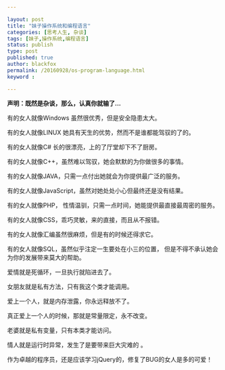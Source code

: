 ```yaml
---

layout: post
title: "妹子操作系统和编程语言"
categories: [思考人生, 杂谈]
tags: [妹子,操作系统,编程语言]
status: publish
type: post
published: true
author: blackfox
permalink: /20160928/os-program-language.html
keyword : 

---
```


<strong>声明：既然是杂谈，那么，认真你就输了...</strong>

有的女人就像Windows 虽然很优秀，但是安全隐患太大。

有的女人就像LINUX 她具有天生的优势，然而不是谁都能驾驭的了的。

有的女人就像C# 长的很漂亮，上的了厅堂却下不了厨房。

有的女人就像C++，虽然难以驾驭，她会默默的为你做很多的事情。 

有的女人就像JAVA，只需一点付出她就会为你提供最广泛的服务。 

有的女人就像JavaScript，虽然对她处处小心但最终还是没有结果。

有的女人就像PHP， 性情温驯，只需一点时间，她能提供最直接最周密的服务。

有的女人就像CSS，乖巧灵敏，来的直接，而且从不报错。

有的女人就像汇编虽然很麻烦，但是有的时候还得求它。 

有的女人就像SQL，虽然似乎注定一生要处在小三的位置， 但是不得不承认她会为你的发展带来莫大的帮助。 

爱情就是死循环，一旦执行就陷进去了。

女朋友就是私有方法，只有我这个类才能调用。 

爱上一个人，就是内存泄露，你永远释放不了。 

真正爱上一个人的时候，那就是常量限定，永不改变。 

老婆就是私有变量，只有本类才能访问。 

情人就是运行时异常，发生了是要带来巨大灾难的 。

 

作为卓越的程序员，还是应该学习jQuery的，修复了BUG的女人是多的可爱！
